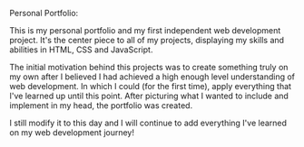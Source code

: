 Personal Portfolio:

This is my personal portfolio and my first independent web development project. It's the center piece to all of my projects, displaying my skills and abilities in HTML, CSS and JavaScript.

The initial motivation behind this projects was to create something truly on my own after I believed I had achieved a high enough level understanding of web development. In which I could (for the first time), apply everything that I've learned up until this point. After picturing what I wanted to include and implement in my head, the portfolio was created.

I still modify it to this day and I will continue to add everything I've learned on my web development journey!
